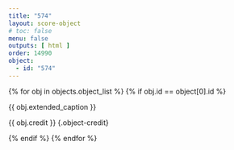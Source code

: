 ```yaml
---
title: "574"
layout: score-object
# toc: false
menu: false
outputs: [ html ]
order: 14990
object:
  - id: "574"
---
```


{% for obj in objects.object_list %}
{% if obj.id == object[0].id %}

{{ obj.extended_caption }}

{{ obj.credit }} {.object-credit}

{% endif %}
{% endfor %}
